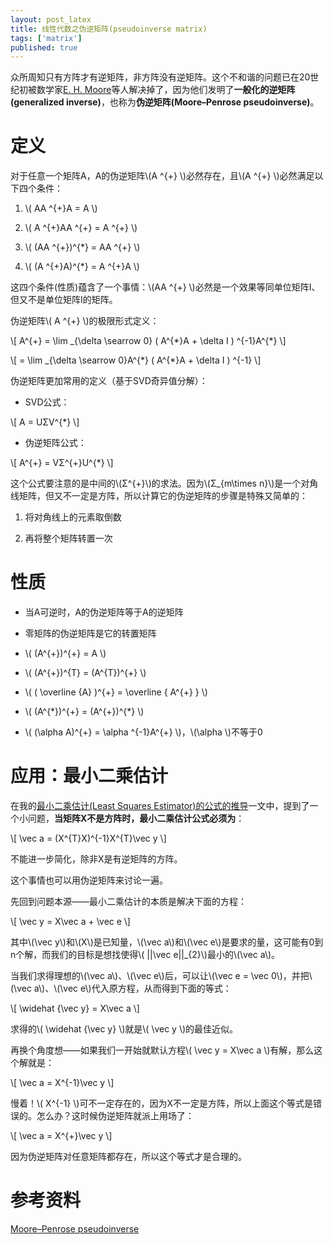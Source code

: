 ```yaml
---
layout: post_latex
title: 线性代数之伪逆矩阵(pseudoinverse matrix)
tags: ['matrix']
published: true
---
```


众所周知只有方阵才有逆矩阵，非方阵没有逆矩阵。这个不和谐的问题已在20世纪初被数学家[E. H. Moore](https://en.wikipedia.org/wiki/E._H._Moore)等人解决掉了，因为他们发明了**一般化的逆矩阵(generalized inverse)**，也称为**伪逆矩阵(Moore–Penrose pseudoinverse)**。

<!--more-->

# 定义

对于任意一个矩阵A，A的伪逆矩阵\\(A \^\{+\} \\)必然存在，且\\(A \^\{+\} \\)必然满足以下四个条件：

1. \\( AA \^\{+\}A = A \\)

2. \\( A \^\{+\}AA \^\{+\} = A \^\{+\} \\)

3. \\( (AA \^\{+\})\^\{*\} = AA \^\{+\} \\)

4. \\( (A \^\{+\}A)\^\{*\} = A \^\{+\}A \\)

这四个条件(性质)蕴含了一个事情：\\(AA \^\{+\} \\)必然是一个效果等同单位矩阵I、但又不是单位矩阵I的矩阵。

伪逆矩阵\\( A \^\{+\} \\)的极限形式定义：

\\[ A\^\{+\} = \\lim \_\{\\delta \\searrow 0\} ( A\^\{\*\}A + \\delta I ) \^\{-1\}A\^\{*\} \\]

\\[  = \\lim \_\{\\delta \\searrow 0\}A\^\{*\} ( A\^\{\*\}A + \\delta I ) \^\{-1\} \\]

伪逆矩阵更加常用的定义（基于SVD奇异值分解）：

- SVD公式：

\\[ A = UΣV\^\{*\} \\]

- 伪逆矩阵公式：

\\[ A\^\{+\} = VΣ\^\{+\}U\^\{*\} \\]

这个公式要注意的是中间的\\(Σ\^\{+\}\\)的求法。因为\\(Σ\_\{m\\times n\}\\)是一个对角线矩阵，但又不一定是方阵，所以计算它的伪逆矩阵的步骤是特殊又简单的：

1. 将对角线上的元素取倒数

2. 再将整个矩阵转置一次

# 性质

- 当A可逆时，A的伪逆矩阵等于A的逆矩阵

- 零矩阵的伪逆矩阵是它的转置矩阵

- \\( (A\^\{+\})\^\{+\} = A \\)

- \\( (A\^\{+\})\^\{T\} = (A\^\{T\})\^\{+\} \\)

- \\( ( \\overline \{A\} )\^\{+\} =  \\overline \{ A\^\{+\} \} \\)

- \\( (A\^\{\*\})\^\{+\}  = (A\^\{+\})\^\{\*\} \\)

- \\( (\\alpha A)\^\{+\}  = \\alpha \^\{-1\}A\^\{+\} \\)，\\(\\alpha \\)不等于0



# 应用：最小二乘估计

在我的[最小二乘估计(Least Squares Estimator)的公式的推导](http://www.qiujiawei.com/linear-algebra-15/)一文中，提到了一个小问题，**当矩阵X不是方阵时，最小二乘估计公式必须为**：

\\[ \\vec a = (X\^\{T\}X)\^\{-1\}X\^\{T\}\\vec y  \\]

不能进一步简化，除非X是有逆矩阵的方阵。

这个事情也可以用伪逆矩阵来讨论一遍。

先回到问题本源——最小二乘估计的本质是解决下面的方程：

\\[ \\vec y = X\\vec a + \\vec e \\]

其中\\(\\vec y\\)和\\(X\\)是已知量，\\(\\vec a\\)和\\(\\vec e\\)是要求的量，这可能有0到n个解，而我们的目标是想找使得\\( ||\\vec e||\_\{2\}\\)最小的\\(\\vec a\\)。

当我们求得理想的\\(\\vec a\\)、\\(\\vec e\\)后，可以让\\(\\vec e = \\vec 0\\)，并把\\(\\vec a\\)、\\(\\vec e\\)代入原方程，从而得到下面的等式：

\\[ \\widehat \{\\vec y\} = X\\vec a \\]

求得的\\( \\widehat \{\\vec y\} \\)就是\\( \\vec y  \\)的最佳近似。


再换个角度想——如果我们一开始就默认方程\\( \\vec y = X\\vec a  \\)有解，那么这个解就是：

\\[ \\vec a = X\^\{-1\}\\vec y \\]

慢着！\\(  X\^\{-1\} \\)可不一定存在的，因为X不一定是方阵，所以上面这个等式是错误的。怎么办？这时候伪逆矩阵就派上用场了：

\\[ \\vec a = X\^\{+\}\\vec y \\]

因为伪逆矩阵对任意矩阵都存在，所以这个等式才是合理的。


# 参考资料

[Moore–Penrose pseudoinverse](https://en.wikipedia.org/wiki/Moore%E2%80%93Penrose_pseudoinverse#Singular_value_decomposition_.28SVD.29)



